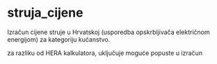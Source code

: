 # struja_cijene
Izračun cijene struje u Hrvatskoj (usporedba opskrbljivača električnom energijom) za kategoriju kućanstvo.

za razliku od HERA kalkulatora, uključuje moguće popuste u izračun
